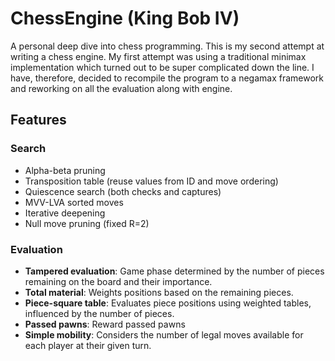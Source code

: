 # ChessEngine (King Bob IV)

A personal deep dive into chess programming. This is my second attempt at writing a chess engine. My first attempt was using a traditional minimax implementation which turned out to be super complicated down the line.
I have, therefore, decided to recompile the program to a negamax framework and reworking on all the evaluation along with engine.


## Features

### Search
- Alpha-beta pruning
- Transposition table (reuse values from ID and move ordering)
- Quiescence search (both checks and captures)
- MVV-LVA sorted moves
- Iterative deepening
- Null move pruning (fixed R=2)

### Evaluation
- **Tampered evaluation**: Game phase determined by the number of pieces remaining on the board and their importance.
- **Total material**: Weights positions based on the remaining pieces.
- **Piece-square table**: Evaluates piece positions using weighted tables, influenced by the number of pieces.
- **Passed pawns**: Reward passed pawns
- **Simple mobility**: Considers the number of legal moves available for each player at their given turn.


